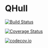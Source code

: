 # QHull

[![Build Status](https://travis-ci.org/tlycken/QHull.jl.svg?branch=master)](https://travis-ci.org/tomas.lycken@gmail.com/QHull.jl)

[![Coverage Status](https://coveralls.io/repos/tlycken/QHull.jl/badge.svg?branch=master&service=github)](https://coveralls.io/github/tomas.lycken@gmail.com/QHull.jl?branch=master)

[![codecov.io](http://codecov.io/github/tlycken/QHull.jl/coverage.svg?branch=master)](http://codecov.io/github/tomas.lycken@gmail.com/QHull.jl?branch=master)
